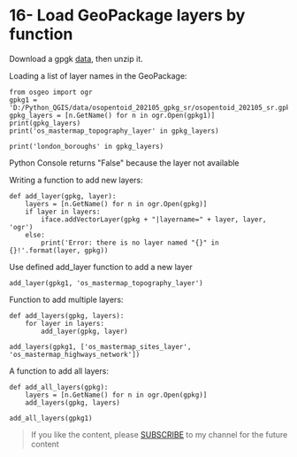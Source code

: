 # 16- Load GeoPackage layers by function

Download a gpgk  [data](https://github.com/Azad77/Python_qgis/blob/main/Data/osopentoid_202105_gpkg_sr.zip),  then unzip it.

Loading a list of layer names in the GeoPackage:

```
from osgeo import ogr
gpkg1 = 'D:/Python_QGIS/data/osopentoid_202105_gpkg_sr/osopentoid_202105_sr.gpkg'
gpkg_layers = [n.GetName() for n in ogr.Open(gpkg1)]
print(gpkg_layers)
print('os_mastermap_topography_layer' in gpkg_layers)

print('london_boroughs' in gpkg_layers)
```
Python Console returns "False" because the layer not available


Writing a function to add new layers:
```
def add_layer(gpkg, layer):
    layers = [n.GetName() for n in ogr.Open(gpkg)]
    if layer in layers:
        iface.addVectorLayer(gpkg + "|layername=" + layer, layer, 'ogr')
    else:
        print('Error: there is no layer named "{}" in {}!'.format(layer, gpkg))
```            
Use defined add_layer function to add a new layer
```
add_layer(gpkg1, 'os_mastermap_topography_layer')
```

Function to add multiple layers:
```
def add_layers(gpkg, layers):
    for layer in layers:
        add_layer(gpkg, layer)

add_layers(gpkg1, ['os_mastermap_sites_layer', 'os_mastermap_highways_network'])
```
A function to add all layers:
```
def add_all_layers(gpkg):
    layers = [n.GetName() for n in ogr.Open(gpkg)]
    add_layers(gpkg, layers)
    
add_all_layers(gpkg1)
```

<blockquote>
<p>If you like the content, please <a target="_blank" href="https://www.youtube.com/channel/UCpbWlHEqBSnJb6i4UemXQpA?sub_confirmation=1">SUBSCRIBE</a> to my channel for the future content</p>
</blockquote>